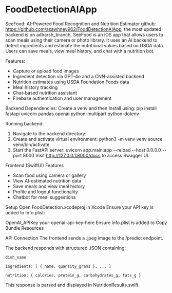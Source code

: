 # FoodDetectionAIApp
SeeFood: AI-Powered Food Recognition and Nutrition Estimator
github: https://github.com/asawhney962/FoodDetectionAIApp, the most updated backend is on adharsh_branch,
SeeFood is an iOS app that allows users to scan meals using their camera or photo library. It uses an AI backend to detect ingredients and estimate the nutritional values based on USDA data. Users can save meals, view meal history, and chat with a nutrition bot.

Features:

- Capture or upload food images
- Ingredient detection via GPT-4o and a CNN-assisted backend
- Nutrition estimates using USDA Foundation Foods data
- Meal history tracking
- Chat-based nutrition assistant
- Firebase authentication and user management

Backend Dependencies:
Create a venv and then
Install using: pip install fastapi uvicorn pandas openai python-multipart python-dotenv

Running backend:

1. Navigate to the backend directory:
2. Create and activate virtual environment:
   python3 -m venv venv
   source venv/bin/activate
3. Start the FastAPI server:
   uvicorn app.main:app --reload --host 0.0.0.0 --port 8000
   Visit http://127.0.0.1:8000/docs to access Swagger UI.

Frontend (SwiftUI)
Features

- Scan food using camera or gallery
- View AI-estimated nutrition data
- Save meals and view meal history
- Profile and logout functionality
- Chatbot for meal suggestions

Setup
Open FoodDetection.xcodeproj in Xcode
Ensure your API key is added to Info.plist:

<key>OpenAI_APIKey</key>
<string>your-openai-api-key-here</string>
Ensure Info.plist is added to Copy Bundle Resources

API Connection
The frontend sends a .jpeg image to the /predict endpoint.

The backend responds with structured JSON containing:

    dish_name

    ingredients: [ { name, quantity_grams }, ... ]

    nutrition: { calories, protein_g, carbohydrates_g, fats_g }

This response is parsed and displayed in NutritionResults.swift.
